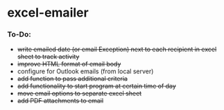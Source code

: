# excel-emailer

### To-Do:

- ~~write emailed date (or email Exception) next to each recipient in excel sheet to track activity~~
- ~~improve HTML format of email body~~
- configure for Outlook emails (from local server)
- ~~add function to pass additional criteria~~
- ~~add functionality to start program at certain time of day~~
- ~~move email options to separate excel sheet~~
- ~~add PDF attachments to email~~
